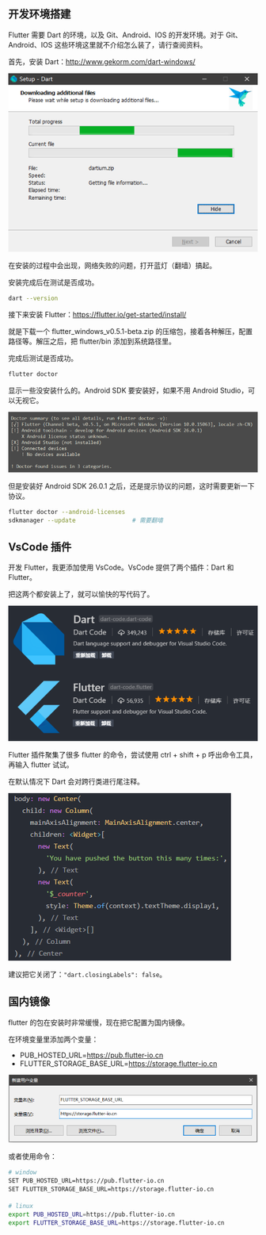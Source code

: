 
## 开发环境搭建
Flutter 需要 Dart 的环境，以及 Git、Android、IOS 的开发环境。对于 Git、Android、IOS 这些环境这里就不介绍怎么装了，请行查阅资料。

首先，安装 Dart：http://www.gekorm.com/dart-windows/

![](/../../image/20180626222424.png)

在安装的过程中会出现，网络失败的问题，打开蓝灯（翻墙）搞起。

安装完成后在测试是否成功。

```bash
dart --version
```

接下来安装 Flutter：https://flutter.io/get-started/install/

就是下载一个 flutter_windows_v0.5.1-beta.zip 的压缩包，接着各种解压，配置路径等。解压之后，把 flutter/bin 添加到系统路径里。

完成后测试是否成功。

```bash
flutter doctor
```

显示一些没安装什么的。Android SDK 要安装好，如果不用 Android Studio，可以无视它。

![](/../../image/20180626224442.png)

但是安装好 Android SDK 26.0.1 之后，还是提示协议的问题，这时需要更新一下协议。

```bash
flutter doctor --android-licenses
sdkmanager --update                # 需要翻墙
```

## VsCode 插件
开发 Flutter，我更添加使用 VsCode。VsCode 提供了两个插件：Dart 和 Flutter。

把这两个都安装上了，就可以愉快的写代码了。

![](/../../image/20180626224838.png)

Flutter 插件聚集了很多 flutter 的命令，尝试使用 ctrl + shift + p 呼出命令工具，再输入 flutter 试试。

在默认情况下 Dart 会对跨行类进行尾注释。

![](/../../image/16640325537674.png)

建议把它关闭了：`"dart.closingLabels": false`。

## 国内镜像
flutter 的包在安装时非常缓慢，现在把它配置为国内镜像。

在环境变量里添加两个变量：
- PUB_HOSTED_URL=https://pub.flutter-io.cn
- FLUTTER_STORAGE_BASE_URL=https://storage.flutter-io.cn

![](/../../image/20180626230933.png)

或者使用命令：

```bash
# window
SET PUB_HOSTED_URL=https://pub.flutter-io.cn
SET FLUTTER_STORAGE_BASE_URL=https://storage.flutter-io.cn

# linux
export PUB_HOSTED_URL=https://pub.flutter-io.cn
export FLUTTER_STORAGE_BASE_URL=https://storage.flutter-io.cn
```
